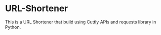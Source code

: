 # URL-Shortener
This is a URL Shortener that build using Cuttly APIs  and requests library in Python. 

